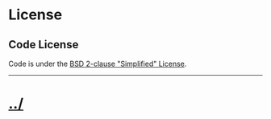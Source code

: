 # License

## Code License
Code is under the [BSD 2-clause "Simplified" License](../LICENSE.txt).


---

# [../](../README.md)
